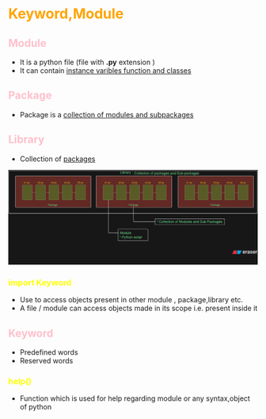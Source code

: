 # <span style="color:orange">Keyword,Module </span>

## <span style="color:pink">Module </span>

- It is a python file (file with **.py** extension
  )
- It can contain <u>instance varibles function and classes</u>

## <span style="color:pink">Package</span>

- Package is a <u>collection of modules and subpackages</u>

## <span style="color:pink">Library</span>

- Collection of <u>packages</u>

![Module,Package,Library](img/PML.png)

### <span style="color:yellow">import Keyword</span>

- Use to access objects present in other module , package,library etc.
- A file / module can access objects made in its scope i.e. present inside it

## <span style="color:pink">Keyword</span>

- Predefined words
- Reserved words

### <span style="color:yellow">help()</span>

- Function which is used for help regarding module or any syntax,object of python

